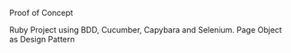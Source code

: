 Proof of Concept

Ruby Project using BDD, Cucumber, Capybara and Selenium.
Page Object as Design Pattern